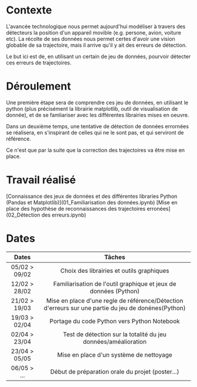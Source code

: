 # Contexte

L'avancée technologique nous permet aujourd'hui modéliser à travers des détecteurs la position d'un appareil movible (e.g. persone, avion, voiture etc).
La récolte de ses données nous permet certes d'avoir une vision globable de sa trajectoire, mais il arrive qu'il y ait des erreurs de détection.

Le but ici est de, en utilisant un certain de jeu de données, pourvoir détecter ces erreurs de trajectoires.


# Déroulement

Une première étape sera de comprendre ces jeu de données, en utilisant le python (plus précisément la librairie matplotlib, outil de visualisation de donnée), et de se famliariser avec les différentes librairies mises en oeuvre.

Dans un deuxième temps, une tentative de détection de données errornées se réalisera, en s'inspirant de celles qui ne le sont pas, et qui serviront de référence.

Ce n'est que par la suite que la correction des trajectoires va être mise en place.


# Travail réalisé

[Connaissance des jeux de données et des différentes libraries Python (Pandas et Matplotlib)](01_Familiarisation des données.ipynb)
[Mise en place des hypothèse de reconnaissances des trajectoires erronées](02_Détection des erreurs.ipynb)


# Dates

| Dates | Tâches |
| :---: | :---: |
| 05/02 > 09/02 | Choix des librairies et outils graphiques |
| 12/02 > 28/02 | Familiarisation de l'outil graphique et jeux de données (Python) |
| 21/02 > 19/03 | Mise en place d'une regle de référence/Détection d'erreurs sur une partie du jeu de donénes(Python) |
| 19/03 > 02/04 | Portage du code Python vers Python Notebook |
| 02/04 > 23/04 | Test de détection sur la totalité du jeu données/améalioration |
| 23/04 > 05/05 | Mise en place d'un système de nettoyage |
| 06/05 > ... | Début de préparation orale du projet (poster...) |